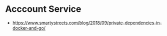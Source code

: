 # Acccount Service

- https://www.smartystreets.com/blog/2018/09/private-dependencies-in-docker-and-go/
